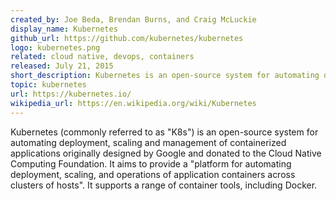```yaml
---
created_by: Joe Beda, Brendan Burns, and Craig McLuckie
display_name: Kubernetes
github_url: https://github.com/kubernetes/kubernetes
logo: kubernetes.png
related: cloud native, devops, containers
released: July 21, 2015
short_description: Kubernetes is an open-source system for automating deployment, scaling, and management of containerized applications.
topic: kubernetes
url: https://kubernetes.io/
wikipedia_url: https://en.wikipedia.org/wiki/Kubernetes
---
```

Kubernetes (commonly referred to as "K8s") is an open-source system for automating deployment, scaling and management of containerized applications originally designed by Google and donated to the Cloud Native Computing Foundation. It aims to provide a "platform for automating deployment, scaling, and operations of application containers across clusters of hosts". It supports a range of container tools, including Docker.
